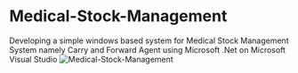 # Medical-Stock-Management
Developing a simple windows based system for Medical Stock Management System namely Carry and Forward Agent using Microsoft .Net on Microsoft Visual Studio
![Medical-Stock-Management](https://socialify.git.ci/aniketsoni1/Medical-Stock-Management/image?language=1&pattern=Charlie%20Brown&theme=Light)
